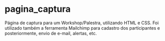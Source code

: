 # pagina_captura
Página de captura para um Workshop/Palestra, utilizando HTML e CSS. Foi utilizado também a ferramenta Mailchimp para cadastro dos participantes e posteriormente, envio de e-mail, alertas, etc.
